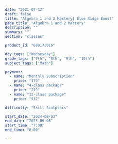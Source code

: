 ```yaml
---
date: "2021-07-12"
draft: false
title: "Algebra 1 and 2 Mastery| Blue Ridge Boost"
page_title: "Algebra 1 and 2 Mastery"
description: ""
summary: ""
section: "classes"

product_id: "680173016"

day_tags: ["Wednesday"]
grade_tags: ["7th", "8th", "9th", "10th"]
subject_tags: ["Math"]

payment:
  - name: "Monthly Subscription"
    price: "179"
  - name: "4-class package"
    price: "219"
  - name: "12-class package"
    price: "537"

difficulty: "Skill Sculptors"

start_date: "2024-09-03"
end_date: "2025-06-05"
start_time: "7:00"
end_time: "8:00"

---
```

